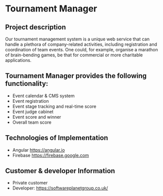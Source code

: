 # Tournament Manager

## Project description

Our tournament management system is a unique web service that can handle a plethora of company-related activities, including registration and coordination of team events. One could, for example, organise a marathon of brain-bending games, be that for commercial or more charitable applications.

## Tournament Manager provides the following functionality:

* Event calendar & CMS system
* Event registration
* Event stage tracking and real-time score
* Event judge cabinet
* Event score and winner
* Overall team score

## Technologies of Implementation

* Angular https://angular.io
* Firebase https://firebase.google.com

## Customer & developer Information

* Private customer
* Developer: https://softwareplanetgroup.co.uk/




